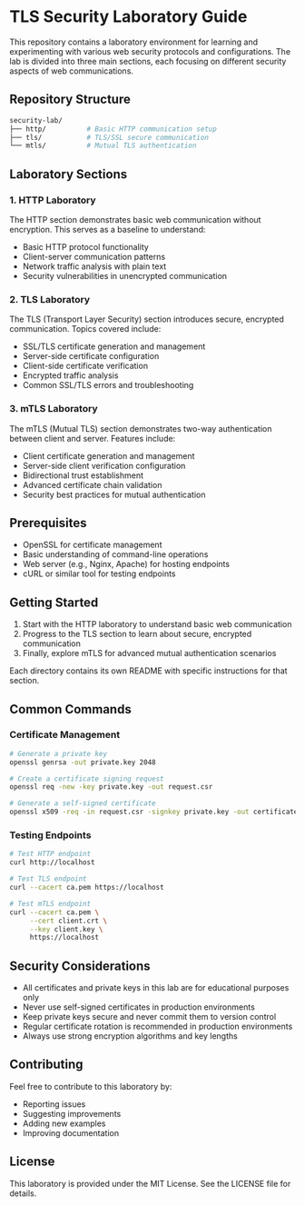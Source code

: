 # TLS Security Laboratory Guide

This repository contains a laboratory environment for learning and experimenting with various web security protocols and configurations. The lab is divided into three main sections, each focusing on different security aspects of web communications.

## Repository Structure

```bash
security-lab/
├── http/          # Basic HTTP communication setup
├── tls/           # TLS/SSL secure communication
└── mtls/          # Mutual TLS authentication
```

## Laboratory Sections

### 1. HTTP Laboratory

The HTTP section demonstrates basic web communication without encryption. This serves as a baseline to understand:

- Basic HTTP protocol functionality
- Client-server communication patterns
- Network traffic analysis with plain text
- Security vulnerabilities in unencrypted communication

### 2. TLS Laboratory

The TLS (Transport Layer Security) section introduces secure, encrypted communication. Topics covered include:

- SSL/TLS certificate generation and management
- Server-side certificate configuration
- Client-side certificate verification
- Encrypted traffic analysis
- Common SSL/TLS errors and troubleshooting

### 3. mTLS Laboratory

The mTLS (Mutual TLS) section demonstrates two-way authentication between client and server. Features include:

- Client certificate generation and management
- Server-side client verification configuration
- Bidirectional trust establishment
- Advanced certificate chain validation
- Security best practices for mutual authentication

## Prerequisites

- OpenSSL for certificate management
- Basic understanding of command-line operations
- Web server (e.g., Nginx, Apache) for hosting endpoints
- cURL or similar tool for testing endpoints

## Getting Started

1. Start with the HTTP laboratory to understand basic web communication
2. Progress to the TLS section to learn about secure, encrypted communication
3. Finally, explore mTLS for advanced mutual authentication scenarios

Each directory contains its own README with specific instructions for that section.

## Common Commands

### Certificate Management
```bash
# Generate a private key
openssl genrsa -out private.key 2048

# Create a certificate signing request
openssl req -new -key private.key -out request.csr

# Generate a self-signed certificate
openssl x509 -req -in request.csr -signkey private.key -out certificate.crt
```

### Testing Endpoints
```bash
# Test HTTP endpoint
curl http://localhost

# Test TLS endpoint
curl --cacert ca.pem https://localhost

# Test mTLS endpoint
curl --cacert ca.pem \
     --cert client.crt \
     --key client.key \
     https://localhost
```

## Security Considerations

- All certificates and private keys in this lab are for educational purposes only
- Never use self-signed certificates in production environments
- Keep private keys secure and never commit them to version control
- Regular certificate rotation is recommended in production environments
- Always use strong encryption algorithms and key lengths

## Contributing

Feel free to contribute to this laboratory by:

- Reporting issues
- Suggesting improvements
- Adding new examples
- Improving documentation

## License

This laboratory is provided under the MIT License. See the LICENSE file for details.